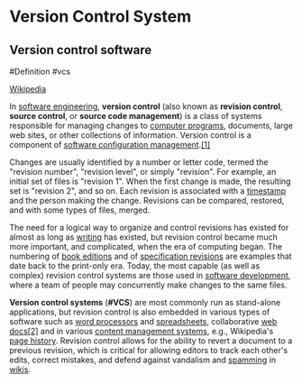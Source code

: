 # Version Control System
## Version control software
#Definition #vcs 

[Wikipedia](https://en.wikipedia.org/wiki/Version_control)

In [software engineering](https://en.wikipedia.org/wiki/Software_engineering), **version control** (also known as **revision control**, **source control**, or **source code management**) is a class of systems responsible for managing changes to [computer programs](https://en.wikipedia.org/wiki/Computer_program "Computer program"), documents, large web sites, or other collections of information. Version control is a component of [software configuration management](https://en.wikipedia.org/wiki/Software_configuration_management "Software configuration management").[\[1\]](https://en.wikipedia.org/wiki/Version_control#cite_note-Mercurial-1)

Changes are usually identified by a number or letter code, termed the "revision number", "revision level", or simply "revision". For example, an initial set of files is "revision 1". When the first change is made, the resulting set is "revision 2", and so on. Each revision is associated with a [timestamp](https://en.wikipedia.org/wiki/Timestamp "Timestamp") and the person making the change. Revisions can be compared, restored, and with some types of files, merged.

The need for a logical way to organize and control revisions has existed for almost as long as [writing](https://en.wikipedia.org/wiki/Writing "Writing") has existed, but revision control became much more important, and complicated, when the era of computing began. The numbering of [book editions](https://en.wikipedia.org/wiki/Edition_(book) "Edition (book)") and of [specification revisions](https://en.wikipedia.org/wiki/Specification_(technical_standard) "Specification (technical standard)") are examples that date back to the print-only era. Today, the most capable (as well as complex) revision control systems are those used in [software development](https://en.wikipedia.org/wiki/Software_development "Software development"), where a team of people may concurrently make changes to the same files.

**Version control systems** (**#VCS**) are most commonly run as stand-alone applications, but revision control is also embedded in various types of software such as [word processors](https://en.wikipedia.org/wiki/Word_processor "Word processor") and [spreadsheets](https://en.wikipedia.org/wiki/Spreadsheet "Spreadsheet"), collaborative [web docs](https://en.wikipedia.org/wiki/Groupware "Groupware")[\[2\]](https://en.wikipedia.org/wiki/Version_control#cite_note-2) and in various [content management systems](https://en.wikipedia.org/wiki/Content_management_system "Content management system"), e.g., Wikipedia's [page history](https://en.wikipedia.org/wiki/Help:Page_history "Help:Page history"). Revision control allows for the ability to revert a document to a previous revision, which is critical for allowing editors to track each other's edits, correct mistakes, and defend against vandalism and [spamming](https://en.wikipedia.org/wiki/Spamming "Spamming") in [wikis](https://en.wikipedia.org/wiki/Wiki "Wiki").